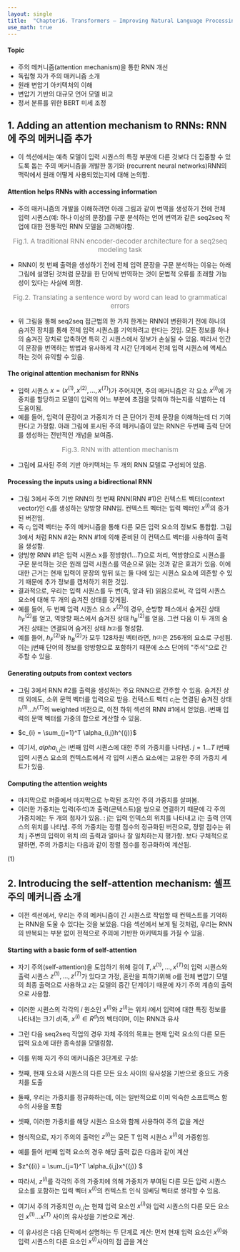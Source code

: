 ```yaml
---
layout: single
title:  "Chapter16. Transformers – Improving Natural Language Processing with Attention Mechanisms: 트랜스포머 – 주의 메커니즘을 통한 자연어 처리 개선"
use_math: true
---
```


#### Topic

* 주의 메커니즘(attention mechanism)을 통한 RNN 개선
* 독립형 자가 주의 매커니즘 소개
* 원래 변압기 아키텍처의 이해
* 변압기 기반의 대규모 언어 모델 비교
* 정서 분류를 위한 BERT 미세 조정

## 1. Adding an attention mechanism to RNNs: RNN에 주의 메커니즘 추가

* 이 섹션에서는 예측 모델이 입력 시퀀스의 특정 부분에 다른 것보다 더 집중할 수 있도록 돕는 주의 메커니즘을 개발한 동기와 (recurrent neural networks)RNN의 맥락에서 원래 어떻게 사용되었는지에 대해 논의함.


#### Attention helps RNNs with accessing information

* 주의 매커니즘의 개발을 이해하려면 아래 그림과 같이 번역을 생성하기 전에 전체 입력 시퀀스(예: 하나 이상의 문장)를 구문 분석하는 언어 번역과 같은 seq2seq 작업에 대한 전통적인 RNN 모델을 고려해야함.

<figcaption style="text-align:center; font-size:15px; color:#808080">
Fig.1. A traditional RNN encoder-decoder architecture for a seq2seq modeling task
</figcaption>

* RNN이 첫 번째 출력을 생성하기 전에 전체 입력 문장을 구문 분석하는 이유는 아래 그림에 설명된 것처럼 문장을 한 단어씩 번역하는 것이 문법적 오류를 초래할 가능성이 있다는 사실에 의함.

<figcaption style="text-align:center; font-size:15px; color:#808080">
Fig.2. Translating a sentence word by word can lead to grammatical errors
</figcaption>

* 위 그림을 통해 seq2seq 접근법의 한 가지 한계는 RNN이 변환하기 전에 하나의 숨겨진 장치를 통해 전체 입력 시퀀스를 기억하려고 한다는 것임. 모든 정보를 하나의 숨겨진 장치로 압축하면 특히 긴 시퀀스에서 정보가 손실될 수 있음. 따라서 인간이 문장을 번역하는 방법과 유사하게 각 시간 단계에서 전체 입력 시퀀스에 액세스하는 것이 유익할 수 있음.

#### The original attention mechanism for RNNs

* 입력 시퀀스 $x=(x^{(1)}, x^{(2)},..., x^{(T)})$가 주어지면, 주의 메커니즘은 각 요소 $x^{(i)}$에 가중치를 할당하고 모델이 입력의 어느 부분에 초점을 맞춰야 하는지를 식별하는 데 도움이됨. 
* 예를 들어, 입력이 문장이고 가중치가 더 큰 단어가 전체 문장을 이해하는데 더 기여한다고 가정함. 아래 그림에 표시된 주의 매커니즘이 있는 RNN은 두번째 출력 단어를 생성하는 전반적인 개념을 보여줌. 

<figcaption style="text-align:center; font-size:15px; color:#808080">
Fig.3. RNN with attention mechanism
</figcaption>

* 그림에 묘사된 주의 기반 아키텍처는 두 개의 RNN 모델로 구성되어 있음. 

#### Processing the inputs using a bidirectional RNN

* 그림 3에서 주의 기반 RNN의 첫 번째 RNN(RNN #1)은 컨텍스트 벡터(context vector)인 $c_{i}$를 생성하는 양방향 RNN임. 컨텍스트 벡터는 입력 벡터인 $x^{(i)}$의 증가된 버전임. 
* 즉 $c_{i}$ 입력 벡터는 주의 메커니즘을 통해 다른 모든 입력 요소의 정보도 통합함. 그림 3에서 처럼 RNN #2는 RNN #1에 의해 준비된 이 컨텍스트 벡터를 사용하여 출력을 생성함. 
* 양방향 RNN #1은 입력 시퀀스 x를 정방향$(1...T)$으로 처리, 역방향으로 시퀀스를 구문 분석하는 것은 원래 입력 시퀀스를 역순으로 읽는 것과 같은 효과가 있음. 이에 대한 근거는 현재 입력이 문장의 앞뒤 또는 둘 다에 있는 시퀀스 요소에 의존할 수 있기 때문에 추가 정보를 캡처하기 위한 것임. 
* 결과적으로, 우리는 입력 시퀀스를 두 번(즉, 앞과 뒤) 읽음으로써, 각 입력 시퀀스 요소에 대해 두 개의 숨겨진 상태를 갖게됨. 
* 예를 들어, 두 번째 입력 시퀀스 요소 $x^{(2)}$의 경우, 순방향 패스에서 숨겨진 상태 $h_{F}^{(2)}$를 얻고, 역방향 패스에서 숨겨진 상태 $h_{B}^{(2)}$를 얻음. 그런 다음 이 두 개의 숨겨진 상태는 연결되어 숨겨진 상태 $h_^{(2)}$를 형성함. 
* 예를 들어, $h_{F}^{(2)}$와 $h_{B}^{(2)}$가 모두 128차원 벡터라면, $h_^{(2)}$은 256개의 요소로 구성됨. 이는 j번째 단어의 정보를 양방향으로 포함하기 때문에 소스 단어의 "주석"으로 간주할 수 있음. 

#### Generating outputs from context vectors

* 그림 3에서 RNN #2를 출력을 생성하는 주요 RNN으로 간주할 수 있음. 숨겨진 상태 외에도, 소위 문맥 벡터를 입력으로 받음. 컨텍스트 벡터 $c_{i}$는 연결된 숨겨진 상태 $h^{(1)}...h^{(T)}$의 weighted 버전으로, 이전 하위 섹션의 RNN #1에서 얻었음. i번째 입력의 문맥 벡터를 가중의 합으로 계산할 수 있음. 

* $c_{i} =  \sum_{j=1}^T  \alpha_{i,j}h^{(j)}$

* 여기서, $alpha_{i,j}$는 i번째 입력 시퀀스에 대한 주의 가중치를 나타냄. $j=1...T$ i번째 입력 시퀀스 요소의 컨텍스트에서 각 입력 시퀀스 요소에는 고유한 주의 가중치 세트가 있음.


#### Computing the attention weights

* 마지막으로 퍼즐에서 마지막으로 누락된 조각인 주의 가중치를 살펴봄.
* 이러한 가중치는 입력(주석)과 출력(콘텍스트)을 쌍으로 연결하기 때문에 각 주의 가중치에는 두 개의 첨자가 있음. : j는 입력 인덱스의 위치를 나타내고 i는 출력 인덱스의 위치를 나타냄. 주의 가중치는 정렬 점수의 정규화된 버전으로, 정렬 점수는 위치 j 주변의 입력이 위치 i의 출력과 얼마나 잘 일치하는지 평가함. 보다 구체적으로 말하면, 주의 가중치는 다음과 같이 정렬 점수를 정규화하여 계산됨.

(1)

## 2. Introducing the self-attention mechanism: 셀프 주의 메커니즘 소개 

* 이전 섹션에서, 우리는 주의 메커니즘이 긴 시퀀스로 작업할 때 컨텍스트를 기억하는 RNN을 도울 수 있다는 것을 보았음. 다음 섹션에서 보게 될 것처럼, 우리는 RNN의 반복되는 부분 없이 전적으로 주의에 기반한 아키텍처를 가질 수 있음. 

#### Starting with a basic form of self-attention

* 자기 주의(self-attention)을 도입하기 위해 길이 $T, x^{(1)},...,x^{(T)}$의 입력 시퀀스와 출력 시퀀스 $z^{(1)},...,z^{(T)}$가 있다고 가정, 혼란을 피하기위해 $o$를 전체 변압기 모델의 최종 출력으로 사용하고 $z$는 모델의 중간 단계이기 때문에 자기 주의 계층의 출력으로 사용함. 
* 이러한 시퀀스의 각각의 $i$ 원소인 $x^(i)$와 $z^(i)$는 위치 $i$에서 입력에 대한 특징 정보를 나타내는 크기 $d$(즉, $x^(i) \in R^{d}$)의 벡터이며, 이는 RNN과 유사
* 그런 다음 seq2seq 작업의 경우 자체 주의의 목표는 현재 입력 요소의 다른 모든 입력 요소에 대한 종속성을 모델링함.
* 이를 위해 자기 주의 메커니즘은 3단계로 구성: 
* 첫째, 현재 요소와 시퀀스의 다른 모든 요소 사이의 유사성을 기반으로 중요도 가중치를 도출
* 둘째, 우리는 가중치를 정규화하는데, 이는 일반적으로 이미 익숙한 소프트맥스 함수의 사용을 포함
* 셋째, 이러한 가중치를 해당 시퀀스 요소와 함께 사용하여 주의 값을 계산
* 형식적으로, 자기 주의의 출력인 $z^(i)$는 모든 T 입력 시퀀스 $x^(i)$의 가중합임.
* 예를 들어 i번째 입력 요소의 경우 해당 출력 값은 다음과 같이 계산
* $z^{(i)} =  \sum_{j=1}^T  \alpha_{i,j}x^{(j)} $

* 따라서, $z^{(i)}$를 각각의 주의 가중치에 의해 가중치가 부여된 다른 모든 입력 시퀀스 요소를 포함하는 입력 벡터 $x^{(i)}$의 컨텍스트 인식 임베딩 벡터로 생각할 수 있음.
* 여기서 주의 가중치인 $\alpha_{i,j}$는 현재 입력 요소인 $x^{(i)}$와 입력 시퀀스의 다른 모든 요소인 $x^{(1)}...x^{(T)}$ 사이의 유사성을 기반으로 계산. 
* 이 유사성은 다음 단락에서 설명하는 두 단계로 계산: 먼저 현재 입력 요소인 $x^{(i)}$와 입력 시퀀스의 다른 요소인 $x^{(j)}$사이의 점 곱을 계산






